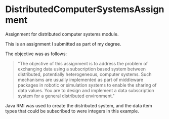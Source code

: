 # DistributedComputerSystemsAssignment
Assignment for distributed computer systems module. 

This is an assignment I submitted as part of my degree. 

The objective was as follows:

>"The objective of this assignment is to address the problem of exchanging data using a
>subscription based system between distributed, potentially heterogeneous, computer systems.
>Such mechanisms are usually implemented as part of middleware packages in robotic or
>simulation systems to enable the sharing of data values.
>You are to design and implement a data subscription system for a general distributed
>environment."

Java RMI was used to create the distributed system, and the data item types that could be subscribed to were integers
in this example. 
